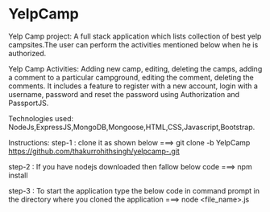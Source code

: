 # YelpCamp


Yelp Camp project: 
                A full stack application which lists collection of best yelp campsites.The user
can perform the activities mentioned below when he is authorized.

Yelp Camp Activities:
                   Adding new camp, editing, deleting the camps, adding a comment to
a particular campground, editing the comment, deleting the comments. It includes a feature to
register with a new account, login with a username, password and reset the password using
Authorization and PassportJS.

Technologies used:
                NodeJs,ExpressJS,MongoDB,Mongoose,HTML,CSS,Javascript,Bootstrap.
                
 Instructions:
 step-1 : clone it as shown below 
         ===> git clone -b YelpCamp https://github.com/thakurrohithsingh/yelpcamp-.git
 
 step-2 : If you have nodejs downloaded then fallow below code
           ===> npm install
     
 step-3 : To start the application type the below code in command prompt in the directory where you cloned the application
            ===> node <file_name>.js
            
